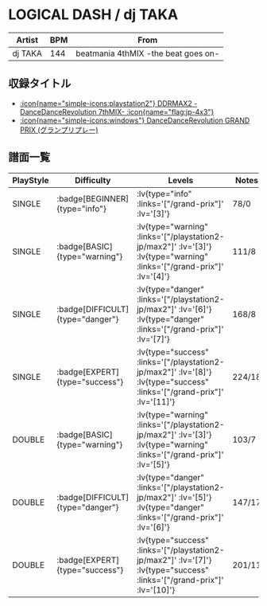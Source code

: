 # LOGICAL DASH / dj TAKA

|Artist|BPM|From|
|------|---|----|
|dj TAKA|144|beatmania 4thMIX -the beat goes on-|

## 収録タイトル

- [ :icon{name="simple-icons:playstation2"} DDRMAX2 -DanceDanceRevolution 7thMIX- :icon{name="flag:jp-4x3"} ](/playstation2-jp/max2)
- [ :icon{name="simple-icons:windows"} DanceDanceRevolution GRAND PRIX (グランプリプレー)](/grand-prix)

## 譜面一覧

|PlayStyle|Difficulty|Levels|Notes|Movie|
|---------|----------|------|-----|-----|
|SINGLE| :badge[BEGINNER]{type="info"} | :lv{type="info" :links='["/grand-prix"]' :lv='[3]'} |78/0||
|SINGLE| :badge[BASIC]{type="warning"} | :lv{type="warning" :links='["/playstation2-jp/max2"]' :lv='[3]'}  :lv{type="warning" :links='["/grand-prix"]' :lv='[4]'} |111/8||
|SINGLE| :badge[DIFFICULT]{type="danger"} | :lv{type="danger" :links='["/playstation2-jp/max2"]' :lv='[6]'}  :lv{type="danger" :links='["/grand-prix"]' :lv='[7]'} |168/8||
|SINGLE| :badge[EXPERT]{type="success"} | :lv{type="success" :links='["/playstation2-jp/max2"]' :lv='[8]'}  :lv{type="success" :links='["/grand-prix"]' :lv='[11]'} |224/18||
|DOUBLE| :badge[BASIC]{type="warning"} | :lv{type="warning" :links='["/playstation2-jp/max2"]' :lv='[3]'}  :lv{type="warning" :links='["/grand-prix"]' :lv='[5]'} |103/7||
|DOUBLE| :badge[DIFFICULT]{type="danger"} | :lv{type="danger" :links='["/playstation2-jp/max2"]' :lv='[5]'}  :lv{type="danger" :links='["/grand-prix"]' :lv='[6]'} |147/17||
|DOUBLE| :badge[EXPERT]{type="success"} | :lv{type="success" :links='["/playstation2-jp/max2"]' :lv='[7]'}  :lv{type="success" :links='["/grand-prix"]' :lv='[10]'} |201/11||
